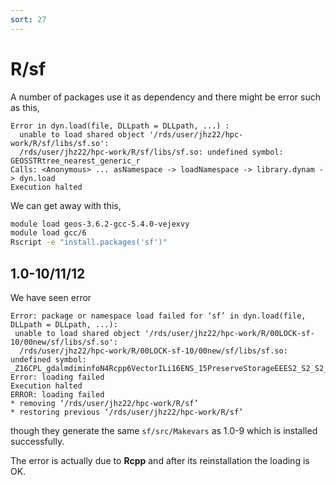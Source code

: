 ```yaml
---
sort: 27
---
```


# R/sf

A number of packages use it as dependency and there might be error such as this,

```
Error in dyn.load(file, DLLpath = DLLpath, ...) :
  unable to load shared object '/rds/user/jhz22/hpc-work/R/sf/libs/sf.so':
  /rds/user/jhz22/hpc-work/R/sf/libs/sf.so: undefined symbol: GEOSSTRtree_nearest_generic_r
Calls: <Anonymous> ... asNamespace -> loadNamespace -> library.dynam -> dyn.load
Execution halted
```

We can get away with this,

```bash
module load geos-3.6.2-gcc-5.4.0-vejexvy
module load gcc/6
Rscript -e "install.packages('sf')"
```

## 1.0-10/11/12

We have seen error

```
Error: package or namespace load failed for ‘sf’ in dyn.load(file, DLLpath = DLLpath, ...):
 unable to load shared object '/rds/user/jhz22/hpc-work/R/00LOCK-sf-10/00new/sf/libs/sf.so':
  /rds/user/jhz22/hpc-work/R/00LOCK-sf-10/00new/sf/libs/sf.so: undefined symbol: _Z16CPL_gdalmdiminfoN4Rcpp6VectorILi16ENS_15PreserveStorageEEES2_S2_S2_
Error: loading failed
Execution halted
ERROR: loading failed
* removing ‘/rds/user/jhz22/hpc-work/R/sf’
* restoring previous ‘/rds/user/jhz22/hpc-work/R/sf’
```

though they generate the same `sf/src/Makevars` as 1.0-9 which is installed successfully.

The error is actually due to **Rcpp** and after its reinstallation the loading is OK.
